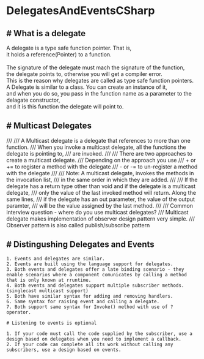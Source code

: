 <h1> DelegatesAndEventsCSharp </h1>

  <h2>  # What is a delegate </h2>
  <p> 
     A delegate is a type safe function pointer. That is,<br> 
     it holds a reference(Pointer) to a function.<br> 
    <br> 
     The signature of the delegate must mach the signature of the function,<br> 
     the delegate points to, otherwise you will get a compiler error.<br> 
     This is the reason why delegates are called as type safe function pointers.<br> 
     A Delegate is similar to a class. You can create an instance of it,<br> 
     and when you do so, you pass in the function name as a parameter to the delagate constructor,<br> 
     and it is this function the delegate will point to.<br> 
    </p>

  <h2>  # Multicast Delegates </h2>
    /// 
    /// A Multicast delegate is a delegate that references to more than one function.
    /// When you invoke a multicast delegate, all the functions the delegate is pointing to,
    /// are invoked.
    /// 
    /// There are two approaches to create a multicast delegate.
    /// Depending on the approach you use
    /// + or += to register a method with the delegate
    /// - or -= to un-register a method with the delegate
    /// 
    /// Note: A multicast delegate, invokes the methods in the invocation list,
    /// in the same order in which they are added.
    /// 
    /// If the delegate has a return type other than void and if the delegate is a multicast delegate,
    /// only the value of the last invoked method will return. Along the same lines,
    /// if the delegate has an out parameter, the value of the output paramter,
    /// will be the value assigned by the last method.
    /// 
    /// Common interview question - where do you use multicast delegates?
    /// Multicast delegate makes implementation of observer design pattern very simple.
    /// Observer pattern is also called publish/subscribe pattern

  <h2>  # Distingushing Delegates and Events </h2>
    
    1. Events and delegates are similar.
    2. Events are built using the language support for delegates.
    3. Both events and delegates offer a late binding scenario - they enable scenarios where a component comunicates by calling a method that is only known at rruntime.
    4. Both events and delegates support multiple subscriber methods.(singlecast multicast support)
    5. Both have similar syntax for adding and removing handlers.
    6. Same syntax for raising event and calling a delegate.
    7. Both support same syntax for Invoke() method with use of ? operator.

    # Listening to events is optional

    1. If your code must call the code supplied by the subscriber, use a design based on delegates when you need to implement a callback.
    2. If your code can complete all its work without calling any subscribers, use a design based on events.
    
